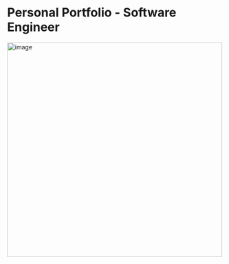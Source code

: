 # Personal Portfolio - Software Engineer

<img width="500" alt="image" src="https://github.com/mringes13/onlineportfolio/assets/60116121/8d46dd7f-b7b9-4cbf-8a48-582d8bef11d2">
